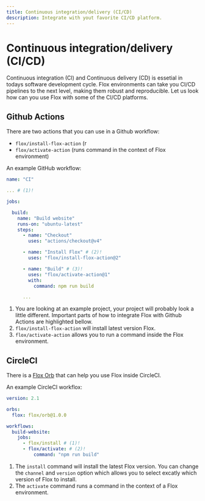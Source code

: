 ```yaml
---
title: Continuous integration/delivery (CI/CD)
description: Integrate with yout favorite CI/CD platform.
---
```


# Continuous integration/delivery (CI/CD)

Continuous integration (CI) and Continuous delivery (CD) is essetial in todays
software development cycle. Flox environments can take you CI/CD pipelines to
the next level, making them robust and reproducible. Let us look how can you
use Flox with some of the CI/CD platforms.


## Github Actions

There are two actions that you can use in a Github workflow:
- `flox/install-flox-action` (r
- `flox/activate-action` (runs command in the context of Flox environment)

An example GitHub workflow:

```yaml title=".github/workflows/ci.yml"
name: "CI"

... # (1)!

jobs:

  build:
    name: "Build website"
    runs-on: "ubuntu-latest"
    steps:
      - name: "Checkout"
        uses: "actions/checkout@v4"

      - name: "Install Flox" # (2)!
        uses: "flox/install-flox-action@2"

      - name: "Build" # (3)!
        uses: "flox/activate-action@1"
        with:
          command: npm run build

      ...

```

1. You are looking at an example project, your project will probably look a
   little different. Important parts of how to integrate Flox with Github
   Actions are highlighted bellow.
2. `flox/install-flox-action` will install latest version Flox.
3. `flox/activate-action` allows you to run a command inside the Flox
   environment.


## CircleCI

There is a [Flox Orb](https://github.com/flox/flox-orb) that can help you use
Flox inside CircleCI.

An example CircleCI workflox:


```yaml title=".circleci/config.yml"
version: 2.1

orbs:
  flox: flox/orb@1.0.0

workflows:
  build-website:
    jobs:
      - flox/install # (1)!
      - flox/activate: # (2)!
          command: "npm run build"
```

1. The `install` command will install the latest Flox version. You can change
   the `channel` and `version` option which allows you to select excatly which
   version of Flox to install.
2. The `activate` command runs a command in the context of a Flox environment.



